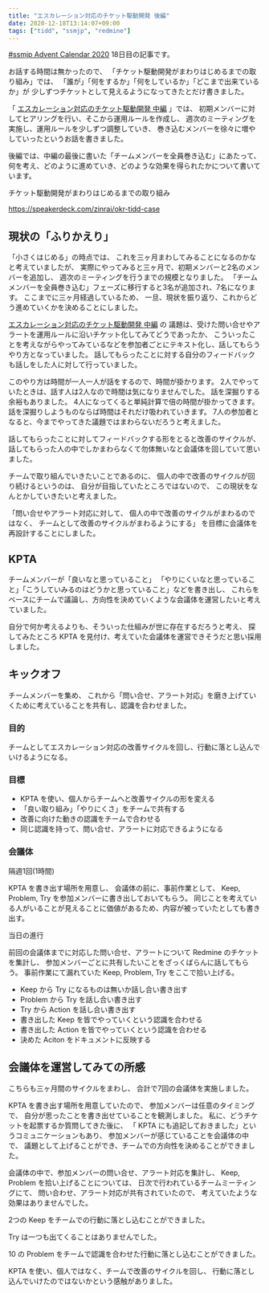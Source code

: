 ```yaml
---
title: "エスカレーション対応のチケット駆動開発 後編"
date: 2020-12-18T13:14:07+09:00
tags: ["tidd", "ssmjp", "redmine"]
---
```


[#ssmjp Advent Calendar 2020](https://adventar.org/calendars/5210) 18日目の記事です。

お話する時間は無かったので、
「チケット駆動開発がまわりはじめるまでの取り組み」では、
「誰が」「何をするか」「何をしているか」「どこまで出来ているか」が
少しずつチケットとして見えるようになってきたとだけ書きました。

「 [エスカレーション対応のチケット駆動開発 中編](../ssmjp-advent-calendar-2020-day17) 」では、
初期メンバーに対してヒアリングを行い、そこから運用ルールを作成し、
週次のミーティングを実施し、運用ルールを少しずつ調整していき、
巻き込むメンバーを徐々に増やしていったというお話を書きました。

後編では、中編の最後に書いた「チームメンバーを全員巻き込む」にあたって、
何を考え、どのように進めていき、どのような効果を得られたかについて書いています。

チケット駆動開発がまわりはじめるまでの取り組み

https://speakerdeck.com/zinrai/okr-tidd-case

## 現状の「ふりかえり」

「小さくはじめる」の時点では、
これを三ヶ月まわしてみることになるのかなと考えていましたが、
実際にやってみると三ヶ月で、初期メンバーと2名のメンバーを追加し、
週次のミーティングを行うまでの規模となりました。
「チームメンバーを全員巻き込む」フェーズに移行すると3名が追加され、7名になります。
ここまでに三ヶ月経過しているため、
一旦、現状を振り返り、これからどう進めていくかを決めることにしました。

[エスカレーション対応のチケット駆動開発 中編](../ssmjp-advent-calendar-2020-day17) の
議題は、受けた問い合せやアラートを運用ルールに沿いチケット化してみてどうであったか、
こういったことを考えながらやってみているなどを参加者ごとにテキスト化し、話してもらうやり方となっていました。
話してもらったことに対する自分のフィードバックも話しをした人に対して行っていました。

このやり方は時間が一人一人が話をするので、時間が掛かります。
2人でやっていたときは、話す人は2人なので時間は気になりませんでした。
話を深掘りする余裕もありました。
4人になってくると単純計算で倍の時間が掛かってきます。
話を深掘りしようものならば時間はそれだけ吸われていきます。
7人の参加者となると、今までやってきた議題ではまわらないだろうと考えました。

話してもらったことに対してフィードバックする形をとると改善のサイクルが、
話してもらった人の中でしかまわらなくて勿体無いなと会議体を回していて思いました。

チームで取り組んでいきたいことであるのに、
個人の中で改善のサイクルが回り続けるというのは、
自分が目指していたところではないので、
この現状をなんとかしていきたいと考えました。

「問い合せやアラート対応に対して、
個人の中で改善のサイクルがまわるのではなく、
チームとして改善のサイクルがまわるようにする」
を目標に会議体を再設計することにしました。

## KPTA

チームメンバーが「良いなと思っていること」
「やりにくいなと思っていること」「こうしていみるのはどうかと思っていること」などを書き出し、
これらをベースにチームで議論し、方向性を決めていくような会議体を運営したいと考えていました。

自分で何か考えるよりも、そういった仕組みが世に存在するだろうと考え、
探してみたところ KPTA を見付け、考えていた会議体を運営できそうだと思い採用しました。

## キックオフ

チームメンバーを集め、
これから「問い合せ、アラート対応」を磨き上げていくために考えていることを共有し、認識を合わせました。

### 目的

チームとしてエスカレーション対応の改善サイクルを回し、行動に落とし込んでいけるようになる。

### 目標

* KPTA を使い、個人からチームへと改善サイクルの形を変える
* 「良い取り組み」「やりにくさ」をチームで共有する
* 改善に向けた動きの認識をチームで合わせる
* 同じ認識を持って、問い合せ、アラートに対応できるようになる

### 会議体

隔週1回(1時間)

KPTA を書き出す場所を用意し、
会議体の前に、事前作業として、
Keep, Problem, Try を参加メンバーに書き出しておいてもらう。
同じことを考えている人がいることが見えることに価値があるため、内容が被っていたとしても書き出す。

当日の進行

前回の会議体までに対応した問い合せ、アラートについて Redmine のチケットを集計し、
参加メンバーごとに共有したいことをざっくばらんに話してもらう。
事前作業にて漏れていた Keep, Problem, Try をここで拾い上げる。

* Keep から Try になるものは無いか話し合い書き出す
* Problem から Try を話し合い書き出す
* Try から Action を話し合い書き出す
* 書き出した Keep を皆でやっていくという認識を合わせる
* 書き出した Action を皆でやっていくという認識を合わせる
* 決めた Aciton をドキュメントに反映する

## 会議体を運営してみての所感

こちらも三ヶ月間のサイクルをまわし、
合計で7回の会議体を実施しました。

KPTA を書き出す場所を用意していたので、
参加メンバーは任意のタイミングで、
自分が思ったことを書き出せていることを観測しました。
私に、どうチケットを起票するか質問してきた後に、
「 KPTA にも追記しておきました」というコミュニケーションもあり、
参加メンバーが感じていることを会議体の中で、
議題として上げることができ、チームでの方向性を決めることができました。

会議体の中で、参加メンバーの問い合せ、アラート対応を集計し、
Keep, Problem を拾い上げることについては、
日次で行われているチームミーティングにて、
問い合わせ、アラート対応が共有されていたので、
考えていたような効果はありませんでした。

2つの Keep をチームでの行動に落とし込むことができました。

Try は一つも出てくることはありませんでした。

10 の Problem をチームで認識を合わせた行動に落とし込むことができました。

KPTA を使い、個人ではなく、チームで改善のサイクルを回し、
行動に落とし込んでいけたのではないかという感触がありました。
